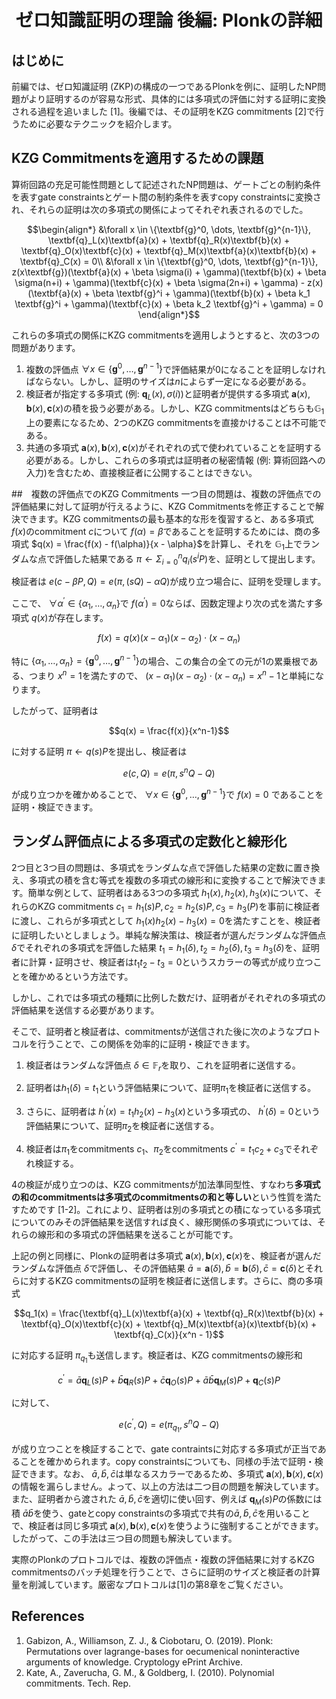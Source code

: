 <center>

  # ゼロ知識証明の理論 後編: Plonkの詳細

</center>

## はじめに
前編では、ゼロ知識証明 (ZKP)の構成の一つであるPlonkを例に、証明したNP問題がより証明するのが容易な形式、具体的には多項式の評価に対する証明に変換される過程を追いました [1]。後編では、その証明をKZG commitments [2]で行うために必要なテクニックを紹介します。

## KZG Commitmentsを適用するための課題
算術回路の充足可能性問題として記述されたNP問題は、ゲートごとの制約条件を表すgate constraintsとゲート間の制約条件を表すcopy constraintsに変換され、それらの証明は次の多項式の関係によってそれぞれ表されるのでした。
```math
\begin{align*}
&\forall x \in \{\textbf{g}^0, \dots, \textbf{g}^{n-1}\}, \textbf{q}_L(x)\textbf{a}(x) + \textbf{q}_R(x)\textbf{b}(x) + \textbf{q}_O(x)\textbf{c}(x) + \textbf{q}_M(x)\textbf{a}(x)\textbf{b}(x) + \textbf{q}_C(x) = 0\\
&\forall x \in \{\textbf{g}^0, \dots, \textbf{g}^{n-1}\}, z(x\textbf{g})(\textbf{a}(x) + \beta \sigma(i) + \gamma)(\textbf{b}(x) + \beta \sigma(n+i) + \gamma)(\textbf{c}(x) + \beta \sigma(2n+i) + \gamma) - z(x)(\textbf{a}(x) + \beta \textbf{g}^i + \gamma)(\textbf{b}(x) + \beta k_1 \textbf{g}^i + \gamma)(\textbf{c}(x) + \beta k_2 \textbf{g}^i + \gamma) = 0
\end{align*}
```

これらの多項式の関係にKZG commitmentsを適用しようとすると、次の3つの問題があります。
1. 複数の評価点 $\forall x \in \{\textbf{g}^0, \dots, \textbf{g}^{n-1}\}$で評価結果が0になることを証明しなければならない。しかし、証明のサイズは$n$によらず一定になる必要がある。
2. 検証者が指定する多項式 (例: $\textbf{q}_L(x), \sigma(i)$)と証明者が提供する多項式 $\textbf{a}(x), \textbf{b}(x), \textbf{c}(x)$の積を扱う必要がある。しかし、KZG commitmentsはどちらも$\mathbb{G}_1$上の要素になるため、2つのKZG commitmentsを直接かけることは不可能である。
3. 共通の多項式 $\textbf{a}(x), \textbf{b}(x), \textbf{c}(x)$がそれぞれの式で使われていることを証明する必要がある。しかし、これらの多項式は証明者の秘密情報 (例: 算術回路への入力)を含むため、直接検証者に公開することはできない。
<!-- 
上記の式は，多項式と評価点が混ざっているためKZGコミットメントに適用しようとしたときに使うイメージがわかない．
なので単純に多項式fは何なのか，ということと評価点αがどこでf(α)=βを示すべきは何なのかが不明瞭．

説明を読むとαがg_0, ... , g_{n-1}のn個の点で上の式と下の式がβ=0になる，という複数の評価点の話が出てくる．


これら多項式が与えられたときに示すことは以下：
・ $\forall x \in \{\textbf{g}^0, \dots, \textbf{g}^{n-1}\}$で $f(x)=0$ であること
・

 -->
##　複数の評価点でのKZG Commitments
一つ目の問題は、複数の評価点での評価結果に対して証明が行えるように、KZG Commitmentsを修正することで解決できます。KZG commitmentsの最も基本的な形を復習すると、ある多項式 $f(x)$のcommitment $c$について $f(\alpha)=\beta$であることを証明するためには、商の多項式 $q(x) = \frac{f(x) - f(\alpha)}{x - \alpha}$を計算し、それを $\mathbb{G}_1$上でランダムな点で評価した結果である $\pi \leftarrow \Sigma_{i = 0}^{n} q_{i}(s^{i}P)$を、証明として提出します。
<!-- ランダムな点というか，隠蔽化された乱数sで構築されている巡回群G_1中の点列． 
KZGコミットメントのときにはπじゃなくてω_α と表記されていた点．
-->
検証者は $e(c - \beta P, Q) = e(\pi, (sQ) - \alpha Q)$が成り立つ場合に、証明を受理します。

ここで、 $\forall \alpha^{'} \in \{\alpha_1, \dots, \alpha_n\}$で $f(\alpha^{'})=0$ならば、因数定理より次の式を満たす多項式 $q(x)$が存在します。
```math
  f(x) = q(x)(x - \alpha_1)(x - \alpha_2) \cdot (x - \alpha_n)
```
<!-- \cdotは\cdotsの誤記？ -->
特に $\{\alpha_1, \dots, \alpha_n\} = \{\textbf{g}^0, \dots, \textbf{g}^{n-1}\}$の場合、この集合の全ての元が1の累乗根である、つまり $x^n = 1$を満たすので、 $(x - \alpha_1)(x - \alpha_2) \cdot (x - \alpha_n) = x^n-1$と単純になります。
<!-- 
うーーーーん．
直感的にわからん．

例えばn=3のとき，
x^3 = 1
このときx=1もしくはx=g, g^2 （gは1の原始三乗根）

右辺をゼロにして，
x^3-1=0
(x-1)(x-g)(x-g^2) = 0
が成り立つ．
1=g^0なので
(x-g^0)(x-g^1)(x-g^2) = 0
とかける．
（任意のxで上記の式が成り立つのではなく，x^3=1という方程式から導かれる式なことに注意）

で，任意のxに対する式の因数分解を考えるとgを使って
x^3-1=(x-g^0)(x-g^1)(x-g^2)
が成り立つ．
これは右辺を愚直に計算すると示せる．

一般化して，gは1の原始n乗根で同じような性質が成り立つことを
円分多項式の性質として知られているらしい．
https://mathtano.com/enbun/

 -->


したがって、証明者は
```math
q(x) = \frac{f(x)}{x^n-1}
```
に対する証明 $\pi \leftarrow q(s)P$を提出し、検証者は
```math
e(c, Q) = e(\pi, s^nQ - Q)
```
が成り立つかを確かめることで、 $\forall x \in \{\textbf{g}^0, \dots, \textbf{g}^{n-1}\}$で $f(x)=0$ であることを証明・検証できます。
<!-- 
さっきは評価点αでの多項式qをfを変形して導き出して，f(α)=βを証明していたのに対して，今回は任意の
x \in \{\textbf{g}^0, \dots, \textbf{g}^{n-1}\}
かつgが原始ｎ乗根であるという性質 ・・・(*)

をつかってfを変形してqを導き出した．
なので，q導出のための仮定である(*)であることを導ける．


ここは，KZGコミットメントのページでのウィットネスの表記と合わせて，さらにおなじq()だと混乱するので適宜変数は置き換えたほうがわかりやすそう．

 -->

## ランダム評価点による多項式の定数化と線形化
2つ目と3つ目の問題は、多項式をランダムな点で評価した結果の定数に置き換え、多項式の積を含む等式を複数の多項式の線形和に変換することで解決できます。簡単な例として、証明者はある3つの多項式 $h_1(x), h_2(x), h_3(x)$について、それらのKZG commitments $c_1 = h_1(s)P, c_2 = h_2(s)P, c_3 = h_3(P)$を事前に検証者に渡し、これらが多項式として $h_1(x)h_2(x) - h_3(x) = 0$を満たすことを、検証者に証明したいとしましょう。単純な解決策は、検証者が選んだランダムな評価点 $\delta$でそれぞれの多項式を評価した結果 $t_1 = h_1(\delta), t_2 = h_2(\delta), t_3 = h_3(\delta)$を、証明者に計算・証明させ、検証者は$t_1 t_2 - t_3 = 0$というスカラーの等式が成り立つことを確かめるという方法です。
<!-- その評価点だけで成り立っていることだけ示せばよい場合はこれでよい．任意のxで成り立つことを示すには違う方法じゃないとダメ？ -->
しかし、これでは多項式の種類に比例した数だけ、証明者がそれぞれの多項式の評価結果を送信する必要があります。

そこで、証明者と検証者は、commitmentsが送信された後に次のようなプロトコルを行うことで、この関係を効率的に証明・検証できます。
1. 検証者はランダムな評価点 $\delta \in \mathbb{F}_r$を取り、これを証明者に送信する。
<!-- 
ランダムといいつつインタラクティブな証明・検証はないはずなので，適当な乱数で一致する数をお互いに取っているはず．
→ KZGコミットメントのページのフィアットシャミアのところか．

-->
2. 証明者は$h_1(\delta)=t_1$という評価結果について、証明$\pi_1$を検証者に送信する。
<!-- 
表記の問題だが，証明→ウィットネス，π→ωで統一． -->
3. さらに、証明者は $h^{'}(x) = t_1h_2(x) - h_3(x)$という多項式の、 $h^{'}(\delta) = 0$という評価結果について、証明$\pi_2$を検証者に送信する。
<!-- 
h_1(x)h_2(x)-h_3(x)=0を満たすことを示したいから
h'(x)=h_1(x)h_2(x)-h_3(x)
として
h'(δ) = h_1(δ)h_2(δ)-h_3(δ) = t_1 h_2(δ)-h_3(δ)
が0になるかどうかを検証者に対して証明しなきゃならないから，h'(δ)=0 ということが成り立つ証明を作る．

ということはKZGコミットメントについて，多項式はh_1()とh'()の2つを使ってコミットメントはc_1とc'を使う，という2回やるイメージ．
 -->
4. 検証者は$\pi_1$をcommitments $c_1$、$\pi_2$をcommitments $c^{'} = t_1c_2 + c_3$でそれぞれ検証する。

4の検証が成り立つのは、KZG commitmentsが加法準同型性、すなわち**多項式の和のcommitmentsは多項式のcommitmentsの和と等しい**という性質を満たすためです [1-2]。これにより、証明者は別の多項式との積になっている多項式についてのみその評価結果を送信すれば良く、線形関係の多項式については、それらの線形和の多項式の評価結果を送ることが可能です。

上記の例と同様に、Plonkの証明者は多項式 $\textbf{a}(x), \textbf{b}(x), \textbf{c}(x)$を、検証者が選んだランダムな評価点 $\delta$で評価し、その評価結果 $\bar{a} = \textbf{a}(\delta), \bar{b} = \textbf{b}(\delta), \bar{c} = \textbf{c}(\delta)$とそれらに対するKZG commitmentsの証明を検証者に送信します。さらに、商の多項式 
```math
q_1(x) = \frac{\textbf{q}_L(x)\textbf{a}(x) + \textbf{q}_R(x)\textbf{b}(x) + \textbf{q}_O(x)\textbf{c}(x) + \textbf{q}_M(x)\textbf{a}(x)\textbf{b}(x) + \textbf{q}_C(x)}{x^n - 1}
```
に対応する証明 $\pi_{q_1}$も送信します。検証者は、KZG commitmentsの線形和
```math
c^{'} = \bar{a}\textbf{q}_L(s)P + \bar{b}\textbf{q}_R(s)P + \bar{c}\textbf{q}_O(s)P +  \bar{a}\bar{b}\textbf{q}_M(s)P + \textbf{q}_C(s)P
```
に対して、
```math
e(c^{'}, Q) = e(\pi_{q_1}, s^nQ - Q)
```
が成り立つことを検証することで、gate contraintsに対応する多項式が正当であることを確かめられます。copy constraintsについても、同様の手法で証明・検証できます。なお、 $\bar{a}, \bar{b}, \bar{c}$は単なるスカラーであるため、多項式 $\textbf{a}(x), \textbf{b}(x), \textbf{c}(x)$の情報を漏らしません。よって、以上の方法は二つ目の問題を解決しています。また、証明者から渡された $\bar{a}, \bar{b}, \bar{c}$を適切に使い回す、例えば $\textbf{q}_M(s)P$の係数には積 $\bar{a}\bar{b}$を使う、gateとcopy constraintsの多項式で共有の$\bar{a}, \bar{b}, \bar{c}$を用いることで、検証者は同じ多項式 $\textbf{a}(x), \textbf{b}(x), \textbf{c}(x)$を使うように強制することができます。したがって、この手法は三つ目の問題も解決しています。

実際のPlonkのプロトコルでは、複数の評価点・複数の評価結果に対するKZG commitmentsのバッチ処理を行うことで、さらに証明のサイズと検証者の計算量を削減しています。厳密なプロトコルは[1]の第8章をご覧ください。


<!-- 
ここまで理解すると，
circomで使っているproving key, verification keyは

proving key：パブリックパラメータpp（トラステッドセットアップで作られた乱数sを含む．）
verification key: ppとコミットメント値c

という理解をすればよいか．


あとは，パブリックインプットとプライベートインプットをどう表現しているかがわからない．

-->


## References
1. Gabizon, A., Williamson, Z. J., & Ciobotaru, O. (2019). Plonk: Permutations over lagrange-bases for oecumenical noninteractive arguments of knowledge. Cryptology ePrint Archive.
2. Kate, A., Zaverucha, G. M., & Goldberg, I. (2010). Polynomial commitments. Tech. Rep.
